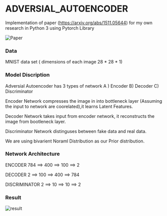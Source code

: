 # ADVERSIAL_AUTOENCODER

Implementation of paper (https://arxiv.org/abs/1511.05644) for my own research in Python 3 using Pytorch Library

![Paper](https://user-images.githubusercontent.com/51395380/58937435-0e82bc00-8790-11e9-80dd-44025701c9a2.png)

### Data
MNIST data set   ( dimensions of each image 28 * 28 * 1)

### Model Discription
Adversial Autoencoder has 3 types of network  A ) Encoder B) Decoder  C) Discriminator

Encoder Network compresses the image in into bottleneck layer (Assuming the input to network are coorelated),it learns Latent Features.

Decoder Network takes input from encoder network, it reconstructs the image from bootleneck layer.

Discriminator Network distinguses between fake data and real data.

We are using bivarient Noraml Distribution as our Prior distribution.


### Network Architecture
ENCODER      784 ==> 400 ==> 100 ==> 2

DECODER       2 ==> 100 ==> 400 ==> 784

DISCRIMINATOR  2 ==> 10 ==> 10 ==> 2

### Result

![result](https://user-images.githubusercontent.com/51395380/58938463-818d3200-8792-11e9-85e3-a2874ae0dfc0.PNG)
